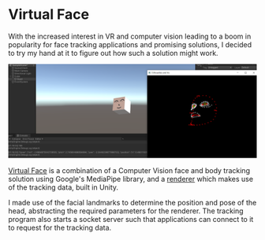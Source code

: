 # Virtual Face

With the increased interest in VR and computer vision leading to a boom in popularity for face tracking applications and promising solutions, I decided to try my hand at it to figure out how such a solution might work.

![Integration](images/Integration.png)

[Virtual Face](https://github.com/Yi-Jiahe/virtual-face) is a combination of a Computer Vision face and body tracking solution using Google's MediaPipe library, and a [renderer](https://github.com/Yi-Jiahe/cv-controller) which makes use of the tracking data, built in Unity.

I made use of the facial landmarks to determine the position and pose of the head, abstracting the required parameters for the renderer. The tracking program also starts a socket server such that applications can connect to it to request for the tracking data.